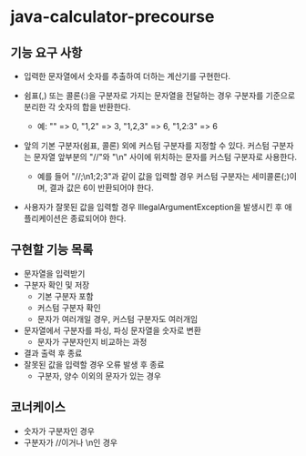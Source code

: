 # java-calculator-precourse

## 기능 요구 사항
- 입력한 문자열에서 숫자를 추출하여 더하는 계산기를 구현한다.

- 쉼표(,) 또는 콜론(:)을 구분자로 가지는 문자열을 전달하는 경우 구분자를 기준으로 분리한 각 숫자의 합을 반환한다.
    - 예: "" => 0, "1,2" => 3, "1,2,3" => 6, "1,2:3" => 6
- 앞의 기본 구분자(쉼표, 콜론) 외에 커스텀 구분자를 지정할 수 있다. 커스텀 구분자는 문자열 앞부분의 "//"와 "\n" 사이에 위치하는 문자를 커스텀 구분자로 사용한다.
    - 예를 들어 "//;\n1;2;3"과 같이 값을 입력할 경우 커스텀 구분자는 세미콜론(;)이며, 결과 값은 6이 반환되어야 한다.
- 사용자가 잘못된 값을 입력할 경우 IllegalArgumentException을 발생시킨 후 애플리케이션은 종료되어야 한다.

## 구현할 기능 목록
- 문자열을 입력받기
- 구분자 확인 및 저장
    - 기본 구분자 포함
    - 커스텀 구분자 확인
    - 문자가 여러개일 경우, 커스텀 구분자도 여러개임
- 문자열에서 구분자를 파싱, 파싱 문자열을 숫자로 변환
   - 문자가 구분자인지 비교하는 과정
- 결과 출력 후 종료
- 잘못된 값을 입력할 경우 오류 발생 후 종료
    - 구분자, 양수 이외의 문자가 있는 경우

## 코너케이스
- 숫자가 구분자인 경우
- 구분자가 //이거나 \n인 경우